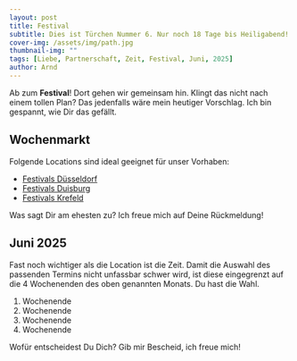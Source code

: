 ```yaml
---
layout: post
title: Festival
subtitle: Dies ist Türchen Nummer 6. Nur noch 18 Tage bis Heiligabend!
cover-img: /assets/img/path.jpg
thumbnail-img: ""
tags: [Liebe, Partnerschaft, Zeit, Festival, Juni, 2025]
author: Arnd
---
```


Ab zum **Festival**! Dort gehen wir gemeinsam hin. Klingt das nicht nach einem tollen Plan? Das jedenfalls wäre mein heutiger Vorschlag. Ich bin gespannt, wie Dir das gefällt.

## Wochenmarkt

Folgende Locations sind ideal geeignet für unser Vorhaben: 
* [Festivals Düsseldorf](https://rausgegangen.de/duesseldorf/kategorie/feste-und-festival/)
* [Festivals Duisburg](https://www.duisburg.de/tourismus/stadt_erleben/stadt_der_kultur/festivals-und-feste.php)
* [Festivals Krefeld](https://www.krefeld.de/de/allg/unterhaltung-events/)

Was sagt Dir am ehesten zu? Ich freue mich auf Deine Rückmeldung!

## Juni 2025

Fast noch wichtiger als die Location ist die Zeit. Damit die Auswahl des passenden Termins nicht unfassbar schwer wird, ist diese eingegrenzt auf die 4 Wochenenden des oben genannten Monats. Du hast die Wahl. 

1. Wochenende 
2. Wochenende
3. Wochenende
4. Wochenende

Wofür entscheidest Du Dich? Gib mir Bescheid, ich freue mich!